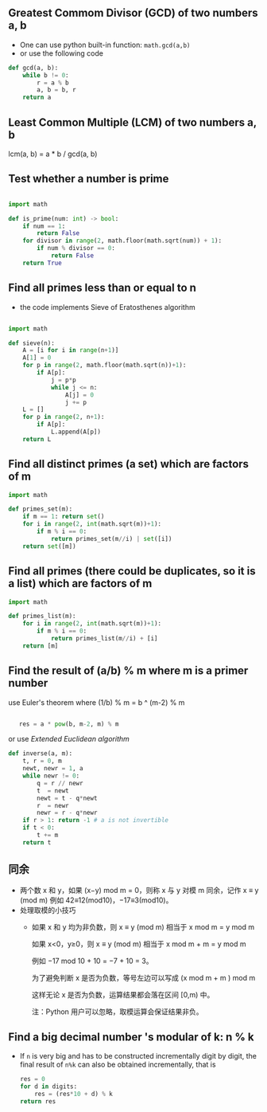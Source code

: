 ## Greatest Commom Divisor (GCD) of two numbers a, b

- One can use python built-in function: ```math.gcd(a,b)```
- or use the following code

```python
def gcd(a, b):
    while b != 0:
        r = a % b
        a, b = b, r
    return a 
```

## Least Common Multiple (LCM) of two numbers a, b

lcm(a, b) = a * b / gcd(a, b)


## Test whether a number is prime

```python

import math

def is_prime(num: int) -> bool:
    if num == 1:
        return False
    for divisor in range(2, math.floor(math.sqrt(num)) + 1):
        if num % divisor == 0:
            return False
    return True

```

## Find all primes less than or equal to n

- the code implements Sieve of Eratosthenes algorithm

```python

import math

def sieve(n):
    A = [i for i in range(n+1)]
    A[1] = 0
    for p in range(2, math.floor(math.sqrt(n))+1):
        if A[p]:
            j = p*p
            while j <= n:
                A[j] = 0
                j += p
    L = []
    for p in range(2, n+1):
        if A[p]:
            L.append(A[p])
    return L


```

## Find all distinct primes (a set) which are factors of m

```python
import math

def primes_set(m):
    if m == 1: return set()
    for i in range(2, int(math.sqrt(m))+1):
        if m % i == 0:
            return primes_set(m//i) | set([i])
    return set([m])
```


## Find all primes (there could be duplicates, so it is a list) which are factors of m

```python
import math

def primes_list(m):
    for i in range(2, int(math.sqrt(m))+1):
        if m % i == 0:
            return primes_list(m//i) + [i]
    return [m]
```

## Find the result of (a/b) % m where m is a primer number 
   use Euler's theorem where (1/b) % m = b ^ (m-2) % m

```python

   res = a * pow(b, m-2, m) % m
```

or use *Extended Euclidean algorithm*

```python
def inverse(a, m):
    t, r = 0, m
    newt, newr = 1, a 
    while newr != 0:
        q = r // newr
        t  = newt
        newt = t - q*newt
        r  = newr
        newr = r - q*newr
    if r > 1: return -1 # a is not invertible
    if t < 0:
        t += m
    return t
```

## 同余
  - 两个数 x 和 y，如果 (x−y) mod m = 0，则称 x 与 y 对模 m 同余，记作
             x ≡ y (mod m)
    例如 42≡12(mod10)，−17≡3(mod10)。
  - 处理取模的小技巧
     - 如果 x 和 y 均为非负数，则 x ≡ y (mod m) 相当于 
           x mod m = y mod m

       如果 x<0，y≥0，则 x ≡ y (mod m) 相当于 
           x mod m + m = y mod m

       例如 −17 mod 10 + 10 = −7 + 10 = 3。

       为了避免判断 x 是否为负数，等号左边可以写成 
           (x mod m + m ) mod m

       这样无论 x 是否为负数，运算结果都会落在区间 [0,m) 中。

       注：Python 用户可以忽略，取模运算会保证结果非负。

## Find a big decimal number 's modular of k: n % k
  - If ```n``` is very big and has to be constructed incrementally digit by digit, 
    the final result of ```n%k``` can also be obtained incrementally, that is
    ```python
    res = 0
    for d in digits:
        res = (res*10 + d) % k
    return res
    ```



     











